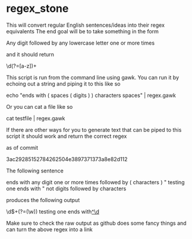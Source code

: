 regex_stone
===========

This will convert regular English sentences/ideas into their regex equivalents
The end goal will be to take something in the form

Any digit followed by any lowercase letter one or more times

and it should return

\d(?=[a-z])+

This script is run from the command line using gawk. You can run it by echoing out a string and piping it to this like so

echo "ends with ( spaces ( digits ) ) characters spaces" | regex.gawk

Or you can cat a file like so

cat testfile | regex.gawk

If there are other ways for you to generate text that can be piped to this script it should work and return the correct regex

 as of commit 

3ac29285152784262504e3897371373a8e82d112

The following sentence 

ends with any digit one or more times followed by ( characters ) " testing one ends with " not digits followed by characters 

produces the following output

\d$+(?=(\w)) testing one ends with[^\d](?=\w)

Make sure to check the raw output as github does some fancy things and can turn the above regex into a link
